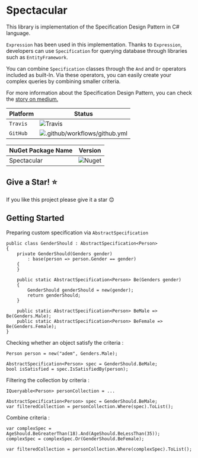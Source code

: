 # Spectacular

This library is implementation of the Specification Design Pattern in C# language.

`Expression` has been used in this implementation. Thanks to `Expression`, developers can use `Specification` for
querying database through libraries such as `EntityFramework`.

You can combine `Specification` classes through the `And` and `Or` operators included as built-In. Via these operators,
you can easily create your complex queries by combining smaller criteria.

For more information about the Specification Design Pattern, you can check the [story on medium.](https://medium.com/c-sharp-progarmming/specification-design-pattern-c814649be0ef)

| Platform | Status |
| ------- | ----- |
| `Travis` | ![Travis](https://travis-ci.com/AdemCatamak/Spectacular.svg?branch=master) |
| `GitHub` | ![.github/workflows/github.yml](https://github.com/AdemCatamak/Spectacular/workflows/.github/workflows/github.yml/badge.svg?branch=master) |


| NuGet Package Name | Version |
| ------- | ----- |
| Spectacular | ![Nuget](https://img.shields.io/nuget/v/Spectacular.svg) | 


## Give a Star! :star:
If you like this project please give it a star :blush:

## Getting Started

Preparing custom specification via `AbstractSpecification`

```CSharp
public class GenderShould : AbstractSpecification<Person>
{
    private GenderShould(Genders gender)
        : base(person => person.Gender == gender)
    {
    }

    public static AbstractSpecification<Person> Be(Genders gender)
    {
        GenderShould genderShould = new(gender);
        return genderShould;
    }
    
    public static AbstractSpecification<Person> BeMale => Be(Genders.Male);
    public static AbstractSpecification<Person> BeFemale => Be(Genders.Female);
}
```

Checking whether an object satisfy the criteria :

```CSharp
Person person = new("adem", Genders.Male);

AbstractSpecification<Person> spec = GenderShould.BeMale;
bool isSatisfied = spec.IsSatisfiedBy(person);
```

Filtering the collection by criteria :

```CSharp
IQueryable<Person> personCollection = ...

AbstractSpecification<Person> spec = GenderShould.BeMale;
var filteredCollection = personCollection.Where(spec).ToList();
```

Combine criteria : 

```CSharp
var complexSpec = AgeShould.BeGreaterThan(18).And(AgeShould.BeLessThan(35));
complexSpec = complexSpec.Or(GenderShould.BeFemale);

var filteredCollection = personCollection.Where(complexSpec).ToList();
```
